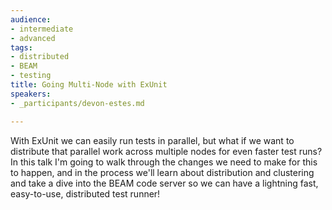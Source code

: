 ```yaml
---
audience:
- intermediate
- advanced
tags:
- distributed
- BEAM
- testing
title: Going Multi-Node with ExUnit
speakers:
- _participants/devon-estes.md

---
```

With ExUnit we can easily run tests in parallel, but what if we want to distribute that parallel work across multiple nodes for even faster test runs? In this talk I'm going to walk through the changes we need to make for this to happen, and in the process we'll learn about distribution and clustering and take a dive into the BEAM code server so we can have a lightning fast, easy-to-use, distributed test runner!